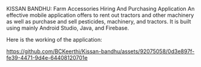 KISSAN BANDHU:  Farm Accessories Hiring And Purchasing Application
  An effective mobile application offers to rent out tractors and other machinery as well as purchase and sell pesticides, machinery, and tractors. It is built using mainly Android Studio, Java, and Firebase.

Here is the working of the application:


https://github.com/BCKeerthi/Kissan-bandhu/assets/92075058/0d3e897f-fe39-4471-9d4e-64408120701e


